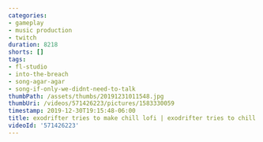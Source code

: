 ```yaml
---
categories:
- gameplay
- music production
- twitch
duration: 8218
shorts: []
tags:
- fl-studio
- into-the-breach
- song-agar-agar
- song-if-only-we-didnt-need-to-talk
thumbPath: /assets/thumbs/20191231011548.jpg
thumbUri: /videos/571426223/pictures/1583330059
timestamp: 2019-12-30T19:15:48-06:00
title: exodrifter tries to make chill lofi | exodrifter tries to chill
videoId: '571426223'
---
```

